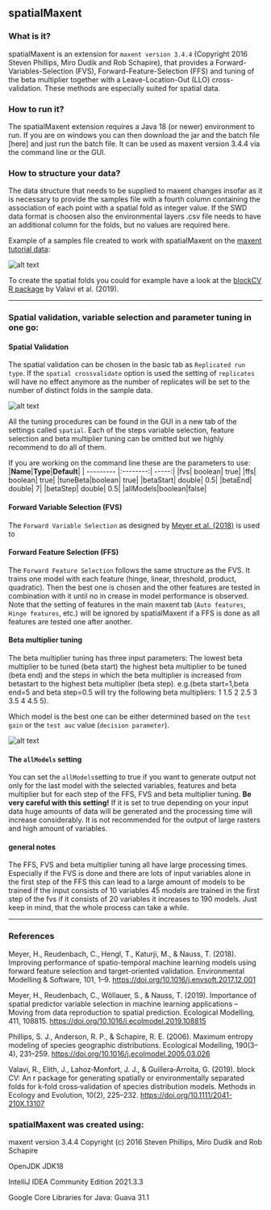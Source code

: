 ## spatialMaxent

### What is it?
spatialMaxent is an extension for `maxent version 3.4.4` (Copyright 2016 Steven Phillips, Miro Dudik and Rob Schapire), that provides a Forward-Variables-Selection (FVS), Forward-Feature-Selection (FFS) and tuning of the beta multiplier together with a Leave-Location-Out (LLO) cross-validation. These methods are especially suited for spatial data.

### How to run it?

The spatialMaxent extension requires a Java 18 (or newer) environment to run. If you are on windows you can then download the jar and the batch file [here] and just run the batch file. It can be used as maxent version 3.4.4 via the command line or the GUI. 

### How to structure your data?

The data structure that needs to be supplied to maxent changes insofar as it is necessary to provide the samples file with a fourth column containing the association of each point with a spatial fold as integer value. If the SWD data format is choosen also the environmental layers .csv file needs to have an additional column for the folds, but no values are required here.

Example of a samples file created to work with spatialMaxent on the [maxent tutorial data](https://biodiversityinformatics.amnh.org/open_source/maxent/):

![alt text](https://github.com/Baldl/spatialMaxent/blob/main/images/settings3.png)

To create the spatial folds you could for example have a look at the [blockCV R package](https://doi.org/10.1111/2041-210X.13107) by Valavi et al. (2019).
___

### Spatial validation, variable selection and parameter tuning in one go:
#### Spatial Validation

The spatial validation can be chosen in the basic tab as `Replicated run type`. If the `spatial crossvalidate` option is used the setting of `replicates` will have no effect anymore as the number of replicates will be set to the number of distinct folds in the sample data. 

![alt text](https://github.com/Baldl/spatialMaxent/blob/main/images/settings1.png)



All the tuning procedures can be found in the GUI in a new tab of the settings called `spatial`. Each of the steps variable selection, feature selection and beta multiplier tuning can be omitted but we highly recommend to do all of them.

If you are working on the command line these are the parameters to use:
|**Name**|**Type**|**Default**|
| --------- |:--------:| -----:|
|fvs| boolean| true|
|ffs| boolean| true|
|tuneBeta|boolean| true|
|betaStart| double| 0.5|
|betaEnd| double| 7|
|betaStep| double| 0.5|
|allModels|boolean|false|



#### Forward Variable Selection (FVS)

The `Forward Variable Selection` as designed by [Meyer et al. (2018)](https://doi.org/10.1016/j.envsoft.2017.12.001) is used to 

#### Forward Feature Selection (FFS)
The `Forward Feature Selection` follows the same structure as the FVS. It trains one model with each feature (hinge, linear, threshold, product, quadratic). Then the best one is chosen and the other features are tested in combination with it until no in crease in model performance is observed. Note that the setting of features in the main maxent tab (`Auto features`, `Hinge features`, etc.) will be ignored by spatialMaxent if a FFS is done as all features are tested one after another.

#### Beta multiplier tuning
The beta multiplier tuning has three input parameters: The lowest beta multiplier to be tuned (beta start) the highest beta multiplier to be tuned (beta end) and the steps in which the beta multiplier is increased from betastart to the highest beta multiplier (beta step). e.g.(beta start=1,beta end=5 and beta step=0.5 will try the following beta multipliers: 1 1.5 2 2.5 3 3.5 4 4.5 5).

Which model is the best one can be either determined based on the `test gain` or the `test auc` value (`decision parameter`).

![alt text](https://github.com/Baldl/spatialMaxent/blob/main/images/settings2.png)

#### The `allModels` setting
You can set the `allModels`setting to true if you want to generate output not only for the last model with the selected variables, features and beta multiplier but for each step of the FFS, FVS and beta multiplier tuning. **Be very careful with this setting!** If it is set to true depending on your input data huge amounts of data will be generated and the processing time will increase considerably. It is not recommended for the output of large rasters and high amount of variables.


#### general notes
The FFS, FVS and beta multiplier tuning all have large processing times. Especially if the FVS is done and there are lots of input variables alone in the first step of the FFS this can lead to a large amount of models to be trained if the input consists of 10 variables 45 models are trained in the first step of the fvs if it consists of 20 variables it increases to 190 models. Just keep in mind, that the whole process can take a while.
 
___

### References

Meyer, H., Reudenbach, C., Hengl, T., Katurji, M., & Nauss, T. (2018). Improving performance of spatio-temporal machine learning models using forward feature selection and target-oriented validation. Environmental Modelling & Software, 101, 1–9. https://doi.org/10.1016/j.envsoft.2017.12.001

Meyer, H., Reudenbach, C., Wöllauer, S., & Nauss, T. (2019). Importance of spatial predictor variable selection in machine learning applications – Moving from data reproduction to spatial prediction. Ecological Modelling, 411, 108815. https://doi.org/10.1016/j.ecolmodel.2019.108815

Phillips, S. J., Anderson, R. P., & Schapire, R. E. (2006). Maximum entropy modeling of species geographic distributions. Ecological Modelling, 190(3–4), 231–259. https://doi.org/10.1016/j.ecolmodel.2005.03.026

Valavi, R., Elith, J., Lahoz‐Monfort, J. J., & Guillera‐Arroita, G. (2019). block CV: An r package for generating spatially or environmentally separated folds for k‐fold cross‐validation of species distribution models. Methods in Ecology and Evolution, 10(2), 225–232. https://doi.org/10.1111/2041-210X.13107

### spatialMaxent was created using:

maxent version 3.4.4 Copyright (c) 2016 Steven Phillips, Miro Dudik and Rob Schapire

OpenJDK JDK18

IntelliJ IDEA Community Edition 2021.3.3

Google Core Libraries for Java: Guava 31.1
